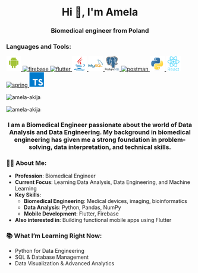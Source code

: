 <h1 align="center">Hi 👋, I'm Amela</h1>
<h3 align="center">Biomedical engineer from Poland</h3>

<h3 align="left">Languages and Tools:</h3>
<p align="left"> <a href="https://developer.android.com" target="_blank" rel="noreferrer"> <img src="https://raw.githubusercontent.com/devicons/devicon/master/icons/android/android-original-wordmark.svg" alt="android" width="40" height="40"/> </a> <a href="https://firebase.google.com/" target="_blank" rel="noreferrer"> <img src="https://www.vectorlogo.zone/logos/firebase/firebase-icon.svg" alt="firebase" width="40" height="40"/> </a> <a href="https://flutter.dev" target="_blank" rel="noreferrer"> <img src="https://www.vectorlogo.zone/logos/flutterio/flutterio-icon.svg" alt="flutter" width="40" height="40"/> </a> <a href="https://www.java.com" target="_blank" rel="noreferrer"> <img src="https://raw.githubusercontent.com/devicons/devicon/master/icons/java/java-original.svg" alt="java" width="40" height="40"/> </a> <a href="https://www.mysql.com/" target="_blank" rel="noreferrer"> <img src="https://raw.githubusercontent.com/devicons/devicon/master/icons/mysql/mysql-original-wordmark.svg" alt="mysql" width="40" height="40"/> </a> <a href="https://www.postgresql.org" target="_blank" rel="noreferrer"> <img src="https://raw.githubusercontent.com/devicons/devicon/master/icons/postgresql/postgresql-original-wordmark.svg" alt="postgresql" width="40" height="40"/> </a> <a href="https://postman.com" target="_blank" rel="noreferrer"> <img src="https://www.vectorlogo.zone/logos/getpostman/getpostman-icon.svg" alt="postman" width="40" height="40"/> </a> <a href="https://www.python.org" target="_blank" rel="noreferrer"> <img src="https://raw.githubusercontent.com/devicons/devicon/master/icons/python/python-original.svg" alt="python" width="40" height="40"/> </a> <a href="https://reactjs.org/" target="_blank" rel="noreferrer"> <img src="https://raw.githubusercontent.com/devicons/devicon/master/icons/react/react-original-wordmark.svg" alt="react" width="40" height="40"/> </a> <a href="https://spring.io/" target="_blank" rel="noreferrer"> <img src="https://www.vectorlogo.zone/logos/springio/springio-icon.svg" alt="spring" width="40" height="40"/> </a> <a href="https://www.typescriptlang.org/" target="_blank" rel="noreferrer"> <img src="https://raw.githubusercontent.com/devicons/devicon/master/icons/typescript/typescript-original.svg" alt="typescript" width="40" height="40"/> </a> </p>

<p><img align="center" src="https://github-readme-stats.vercel.app/api/top-langs?username=amela-akija&show_icons=true&locale=en&layout=compact" alt="amela-akija" /></p>

<p><img align="center" src="https://github-readme-streak-stats.herokuapp.com/?user=amela-akija&" alt="amela-akija" /></p>

<h3 align="center">I am a Biomedical Engineer passionate about the world of Data Analysis and Data Engineering. My background in biomedical engineering has given me a strong foundation in problem-solving, data interpretation, and technical skills.  </h3>
<p align="center">
</p>

<h3 style="text-align: left;">👩‍🔬 About Me:</h3>

<ul style="text-align: left;">
  <li><strong>Profession</strong>: Biomedical Engineer</li>
  <li><strong>Current Focus</strong>: Learning Data Analysis, Data Engineering, and Machine Learning</li>
  <li><strong>Key Skills</strong>:
    <ul>
      <li><strong>Biomedical Engineering</strong>: Medical devices, imaging, bioinformatics</li>
      <li><strong>Data Analysis</strong>: Python, Pandas, NumPy</li>
       <li><strong>Mobile Development</strong>: Flutter, Firebase</li>
    </ul>
  </li>
   <li><strong>Also interested in</strong>: Building functional mobile apps using Flutter</li>
</ul>

<h3 style="text-align: left;">📚 What I’m Learning Right Now:</h3>
<ul style="text-align: left;">
  <li>Python for Data Engineering</li>
  <li>SQL & Database Management</li>
  <li>Data Visualization & Advanced Analytics</li>
</ul>



